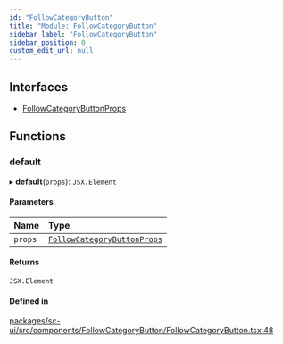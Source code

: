 ```yaml
---
id: "FollowCategoryButton"
title: "Module: FollowCategoryButton"
sidebar_label: "FollowCategoryButton"
sidebar_position: 0
custom_edit_url: null
---
```


## Interfaces

- [FollowCategoryButtonProps](../interfaces/FollowCategoryButton.FollowCategoryButtonProps)

## Functions

### default

▸ **default**(`props`): `JSX.Element`

#### Parameters

| Name | Type |
| :------ | :------ |
| `props` | [`FollowCategoryButtonProps`](../interfaces/FollowCategoryButton.FollowCategoryButtonProps) |

#### Returns

`JSX.Element`

#### Defined in

[packages/sc-ui/src/components/FollowCategoryButton/FollowCategoryButton.tsx:48](https://github.com/selfcommunity/community-ui/blob/7f26f69/packages/sc-ui/src/components/FollowCategoryButton/FollowCategoryButton.tsx#L48)
